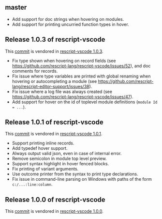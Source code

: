 ## master
- Add support for doc strings when hovering on modules.
- Add support for printing uncurried function types in hover.

## Release 1.0.3 of rescript-vscode 
This [commit](https://github.com/rescript-lang/rescript-editor-support/commit/214d220d8573f9f0c8d54e623c163e01617bf124) is vendored in [rescript-vscode 1.0.3](https://github.com/rescript-lang/rescript-vscode/releases/tag/1.0.3).

- Fix type shown when hovering on record fields (see https://github.com/rescript-lang/rescript-vscode/issues/52), and doc comments for records.
- Fix issue where type variables are printed with global renaming when hovering or autocompleting a module (see https://github.com/rescript-lang/rescript-editor-support/issues/38).
- Fix issue where a log file was always created (see https://github.com/rescript-lang/rescript-vscode/issues/47).
- Add support for hover on the id of toplevel module definitions (```module Id = ...```).

## Release 1.0.1 of rescript-vscode 
This [commit](https://github.com/rescript-lang/rescript-editor-support/commit/232ad609766c415048750c5cc828973a9995f382) is vendored in [rescript-vscode 1.0.1](https://github.com/rescript-lang/rescript-vscode/releases/tag/1.0.1).

- Support printing inline records.
- Add typedef hover support.
- Always output valid json, even in case of internal error.
- Remove semicolon in module top level preview.
- Support syntax highlight in hover fenced blocks.
- Fix printing of variant arguments.
- Use outcome printer from the syntax to print type declarations.
- Fix issue in command-line parsing on Windows with paths of the form `c:/...:line:column`.

## Release 1.0.0 of rescript-vscode 
This [commit](https://github.com/rescript-lang/rescript-editor-support/commit/d45f45793a307a3bb87dcac0542fd412669f1b6e) is vendored in [rescript-vscode 1.0.0](https://github.com/rescript-lang/rescript-vscode/releases/tag/1.0.0).
